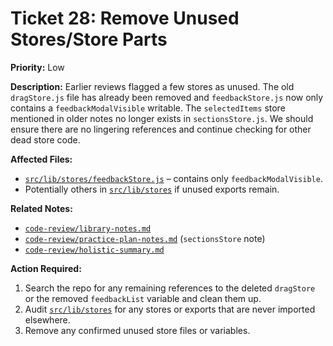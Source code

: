 # Ticket 28: Remove Unused Stores/Store Parts

**Priority:** Low

**Description:** Earlier reviews flagged a few stores as unused. The old `dragStore.js` file has already been removed and `feedbackStore.js` now only contains a `feedbackModalVisible` writable. The `selectedItems` store mentioned in older notes no longer exists in `sectionsStore.js`. We should ensure there are no lingering references and continue checking for other dead store code.

**Affected Files:**

- [`src/lib/stores/feedbackStore.js`](src/lib/stores/feedbackStore.js) – contains only `feedbackModalVisible`.
- Potentially others in [`src/lib/stores`](src/lib/stores/) if unused exports remain.

**Related Notes:**

- [`code-review/library-notes.md`](code-review/library-notes.md)
- [`code-review/practice-plan-notes.md`](code-review/practice-plan-notes.md) (`sectionsStore` note)
- [`code-review/holistic-summary.md`](code-review/holistic-summary.md)

**Action Required:**

1.  Search the repo for any remaining references to the deleted `dragStore` or the removed `feedbackList` variable and clean them up.
2.  Audit [`src/lib/stores`](src/lib/stores/) for any stores or exports that are never imported elsewhere.
3.  Remove any confirmed unused store files or variables.
